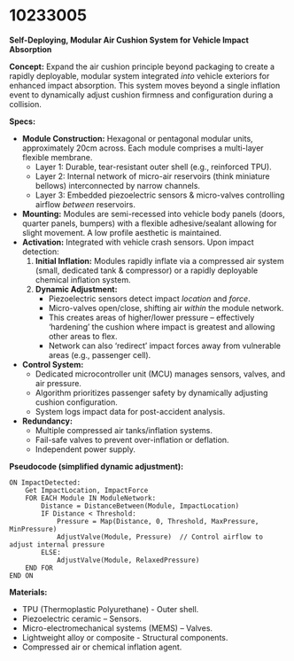 # 10233005

**Self-Deploying, Modular Air Cushion System for Vehicle Impact Absorption**

**Concept:** Expand the air cushion principle beyond packaging to create a rapidly deployable, modular system integrated *into* vehicle exteriors for enhanced impact absorption. This system moves beyond a single inflation event to dynamically adjust cushion firmness and configuration during a collision.

**Specs:**

*   **Module Construction:** Hexagonal or pentagonal modular units, approximately 20cm across. Each module comprises a multi-layer flexible membrane.
    *   Layer 1: Durable, tear-resistant outer shell (e.g., reinforced TPU).
    *   Layer 2: Internal network of micro-air reservoirs (think miniature bellows) interconnected by narrow channels.
    *   Layer 3: Embedded piezoelectric sensors & micro-valves controlling airflow *between* reservoirs.
*   **Mounting:** Modules are semi-recessed into vehicle body panels (doors, quarter panels, bumpers) with a flexible adhesive/sealant allowing for slight movement. A low profile aesthetic is maintained.
*   **Activation:** Integrated with vehicle crash sensors. Upon impact detection:
    1.  **Initial Inflation:** Modules rapidly inflate via a compressed air system (small, dedicated tank & compressor) or a rapidly deployable chemical inflation system.
    2.  **Dynamic Adjustment:**
        *   Piezoelectric sensors detect impact *location* and *force*.
        *   Micro-valves open/close, shifting air *within* the module network.
        *   This creates areas of higher/lower pressure – effectively ‘hardening’ the cushion where impact is greatest and allowing other areas to flex.
        *   Network can also ‘redirect’ impact forces away from vulnerable areas (e.g., passenger cell).
*   **Control System:**
    *   Dedicated microcontroller unit (MCU) manages sensors, valves, and air pressure.
    *   Algorithm prioritizes passenger safety by dynamically adjusting cushion configuration.
    *   System logs impact data for post-accident analysis.
*   **Redundancy:**
    *   Multiple compressed air tanks/inflation systems.
    *   Fail-safe valves to prevent over-inflation or deflation.
    *   Independent power supply.

**Pseudocode (simplified dynamic adjustment):**

```
ON ImpactDetected:
    Get ImpactLocation, ImpactForce
    FOR EACH Module IN ModuleNetwork:
        Distance = DistanceBetween(Module, ImpactLocation)
        IF Distance < Threshold:
            Pressure = Map(Distance, 0, Threshold, MaxPressure, MinPressure)
            AdjustValve(Module, Pressure)  // Control airflow to adjust internal pressure
        ELSE:
            AdjustValve(Module, RelaxedPressure)
    END FOR
END ON
```

**Materials:**

*   TPU (Thermoplastic Polyurethane) - Outer shell.
*   Piezoelectric ceramic – Sensors.
*   Micro-electromechanical systems (MEMS) – Valves.
*   Lightweight alloy or composite - Structural components.
*   Compressed air or chemical inflation agent.